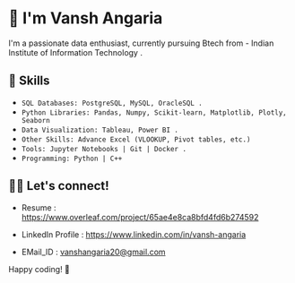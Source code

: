 # 👋 I'm Vansh Angaria

I'm a passionate data enthusiast, currently pursuing Btech from - Indian Institute of Information Technology .

## 🌱 Skills

- `SQL Databases: PostgreSQL, MySQL, OracleSQL .`
- `Python Libraries: Pandas, Numpy, Scikit-learn, Matplotlib, Plotly, Seaborn`
- `Data Visualization: Tableau, Power BI .`
- `Other Skills: Advance Excel (VLOOKUP, Pivot tables, etc.)`
- `Tools: Jupyter Notebooks | Git | Docker .`
- `Programming: Python | C++`

## 👨‍💻 Let's connect!

   - Resume : https://www.overleaf.com/project/65ae4e8ca8bfd4fd6b274592
   
   - LinkedIn Profile : https://www.linkedin.com/in/vansh-angaria
   
   - EMail_ID : vanshangaria20@gmail.com

Happy coding! 🚀

